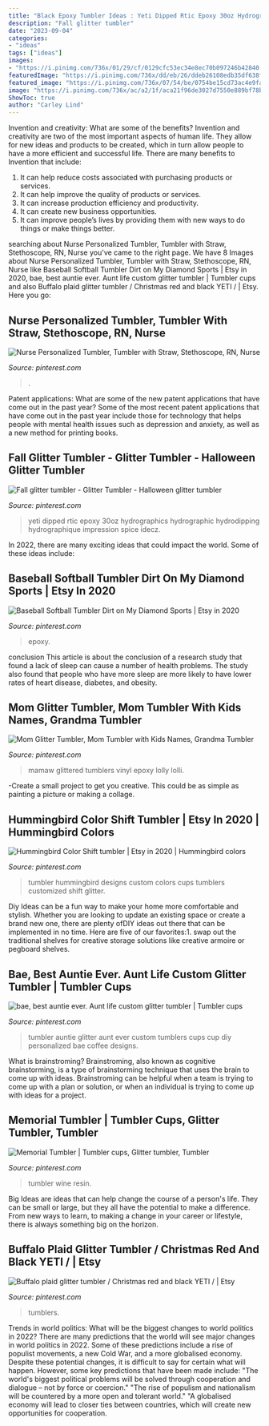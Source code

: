 ```yaml
---
title: "Black Epoxy Tumbler Ideas : Yeti Dipped Rtic Epoxy 30oz Hydrographics Hydrographic Hydrodipping Hydrographique Impression Spice Idecz"
description: "Fall glitter tumbler"
date: "2023-09-04"
categories:
- "ideas"
tags: ["ideas"]
images:
- "https://i.pinimg.com/736x/01/29/cf/0129cfc53ec34e8ec70b097246b42840.jpg"
featuredImage: "https://i.pinimg.com/736x/dd/eb/26/ddeb26108edb35df638f73cf9597f56f.jpg"
featured_image: "https://i.pinimg.com/736x/07/54/be/0754be15cd73ac4e9fa4432f8e596862.jpg"
image: "https://i.pinimg.com/736x/ac/a2/1f/aca21f96de3027d7550e889bf78bc869.jpg"
ShowToc: true
author: "Carley Lind"
---
```



Invention and creativity: What are some of the benefits?
Invention and creativity are two of the most important aspects of human life. They allow for new ideas and products to be created, which in turn allow people to have a more efficient and successful life. There are many benefits to Invention that include: 
1. It can help reduce costs associated with purchasing products or services. 
2. It can help improve the quality of products or services. 
3. It can increase production efficiency and productivity. 
4. It can create new business opportunities. 
5. It can improve people’s lives by providing them with new ways to do things or make things better.

	

		
searching about Nurse Personalized Tumbler, Tumbler with Straw, Stethoscope, RN, Nurse you've came to the right page. We have 8 Images about Nurse Personalized Tumbler, Tumbler with Straw, Stethoscope, RN, Nurse like Baseball Softball Tumbler Dirt on My Diamond Sports | Etsy in 2020, bae, best auntie ever. Aunt life custom glitter tumbler | Tumbler cups and also Buffalo plaid glitter tumbler / Christmas red and black YETI / | Etsy. Here you go:
		
    
## Nurse Personalized Tumbler, Tumbler With Straw, Stethoscope, RN, Nurse

<img loading=lazy src="https://i.pinimg.com/736x/a8/6b/01/a86b011479fb9675caeec6997eb0e6a2.jpg" onerror="this.onerror=null;this.src='https://tse2.mm.bing.net/th?id=OIP.y0v-ihuiiejx3jE-Pn0wFgHaG_&amp;pid=15.1';" alt="Nurse Personalized Tumbler, Tumbler with Straw, Stethoscope, RN, Nurse">

_Source: pinterest.com_

>. 

	

Patent applications: What are some of the new patent applications that have come out in the past year?
Some of the most recent patent applications that have come out in the past year include those for technology that helps people with mental health issues such as depression and anxiety, as well as a new method for printing books.

    
## Fall Glitter Tumbler - Glitter Tumbler - Halloween Glitter Tumbler

<img loading=lazy src="https://i.pinimg.com/736x/85/3c/a6/853ca61df675fab2818d844b4a1ab51f.jpg" onerror="this.onerror=null;this.src='https://tse3.mm.bing.net/th?id=OIP.QKlUUJn6QV0j7T30zeZiGgHaLI&amp;pid=15.1';" alt="Fall glitter tumbler - Glitter Tumbler - Halloween glitter tumbler">

_Source: pinterest.com_

>yeti dipped rtic epoxy 30oz hydrographics hydrographic hydrodipping hydrographique impression spice idecz. 

	

In 2022, there are many exciting ideas that could impact the world. Some of these ideas include: 

    
## Baseball Softball Tumbler Dirt On My Diamond Sports | Etsy In 2020

<img loading=lazy src="https://i.pinimg.com/736x/dd/eb/26/ddeb26108edb35df638f73cf9597f56f.jpg" onerror="this.onerror=null;this.src='https://tse1.mm.bing.net/th?id=OIP.t8engDAzPAq8PS3kyYBL0wHaJ3&amp;pid=15.1';" alt="Baseball Softball Tumbler Dirt on My Diamond Sports | Etsy in 2020">

_Source: pinterest.com_

>epoxy. 

	

conclusion
This article is about the conclusion of a research study that found a lack of sleep can cause a number of health problems. The study also found that people who have more sleep are more likely to have lower rates of heart disease, diabetes, and obesity.

    
## Mom Glitter Tumbler, Mom Tumbler With Kids Names, Grandma Tumbler

<img loading=lazy src="https://i.pinimg.com/736x/01/29/cf/0129cfc53ec34e8ec70b097246b42840.jpg" onerror="this.onerror=null;this.src='https://tse1.mm.bing.net/th?id=OIP.y30k6as-geBaXQpUUmK9KwHaJK&amp;pid=15.1';" alt="Mom Glitter Tumbler, Mom Tumbler with Kids Names, Grandma Tumbler">

_Source: pinterest.com_

>mamaw glittered tumblers vinyl epoxy lolly lolli. 

	

-Create a small project to get you creative. This could be as simple as painting a picture or making a collage. 

    
## Hummingbird Color Shift Tumbler | Etsy In 2020 | Hummingbird Colors

<img loading=lazy src="https://i.pinimg.com/736x/07/54/be/0754be15cd73ac4e9fa4432f8e596862.jpg" onerror="this.onerror=null;this.src='https://tse1.mm.bing.net/th?id=OIP.brB6JH_mvakVQIeLXT2fHwHaNK&amp;pid=15.1';" alt="Hummingbird Color Shift tumbler | Etsy in 2020 | Hummingbird colors">

_Source: pinterest.com_

>tumbler hummingbird designs custom colors cups tumblers customized shift glitter. 

	

Diy Ideas can be a fun way to make your home more comfortable and stylish. Whether you are looking to update an existing space or create a brand new one, there are plenty ofDIY ideas out there that can be implemented in no time. Here are five of our favorites:1. swap out the traditional shelves for creative storage solutions like creative armoire or pegboard shelves.
    
## Bae, Best Auntie Ever. Aunt Life Custom Glitter Tumbler | Tumbler Cups

<img loading=lazy src="https://i.pinimg.com/736x/75/e3/4a/75e34a8678de63df490fdeac47dcadeb.jpg" onerror="this.onerror=null;this.src='https://tse4.mm.bing.net/th?id=OIP.wyOVRA71C4tJO7AgGZc3kgHaJQ&amp;pid=15.1';" alt="bae, best auntie ever. Aunt life custom glitter tumbler | Tumbler cups">

_Source: pinterest.com_

>tumbler auntie glitter aunt ever custom tumblers cups cup diy personalized bae coffee designs. 

	

What is brainstroming?
Brainstroming, also known as cognitive brainstorming, is a type of brainstorming technique that uses the brain to come up with ideas. Brainstroming can be helpful when a team is trying to come up with a plan or solution, or when an individual is trying to come up with ideas for a project.

    
## Memorial Tumbler | Tumbler Cups, Glitter Tumbler, Tumbler

<img loading=lazy src="https://i.pinimg.com/736x/d4/e7/15/d4e71549a52610f9ea9d18cbb4f0c07e.jpg" onerror="this.onerror=null;this.src='https://tse3.mm.bing.net/th?id=OIP.yk8Yfvt3vYTuoIWv9-SQYQHaJ3&amp;pid=15.1';" alt="Memorial Tumbler | Tumbler cups, Glitter tumbler, Tumbler">

_Source: pinterest.com_

>tumbler wine resin. 

	

Big Ideas are ideas that can help change the course of a person's life. They can be small or large, but they all have the potential to make a difference. From new ways to learn, to making a change in your career or lifestyle, there is always something big on the horizon.

    
## Buffalo Plaid Glitter Tumbler / Christmas Red And Black YETI / | Etsy

<img loading=lazy src="https://i.pinimg.com/736x/ac/a2/1f/aca21f96de3027d7550e889bf78bc869.jpg" onerror="this.onerror=null;this.src='https://tse2.mm.bing.net/th?id=OIP.9NhiElNrH4X4utoHcHpk6gHaHa&amp;pid=15.1';" alt="Buffalo plaid glitter tumbler / Christmas red and black YETI / | Etsy">

_Source: pinterest.com_

>tumblers. 

	

Trends in world politics: What will be the biggest changes to world politics in 2022?
There are many predictions that the world will see major changes in world politics in 2022. Some of these predictions include a rise of populist movements, a new Cold War, and a more globalised economy. Despite these potential changes, it is difficult to say for certain what will happen. However, some key predictions that have been made include: 
"The world's biggest political problems will be solved through cooperation and dialogue – not by force or coercion."
"The rise of populism and nationalism will be countered by a more open and tolerant world."
"A globalised economy will lead to closer ties between countries, which will create new opportunities for cooperation.

